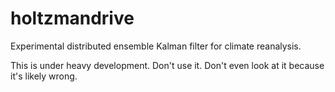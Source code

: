 # holtzmandrive
Experimental distributed ensemble Kalman filter for climate reanalysis.

This is under heavy development. Don't use it. Don't even look at it because it's likely wrong.
